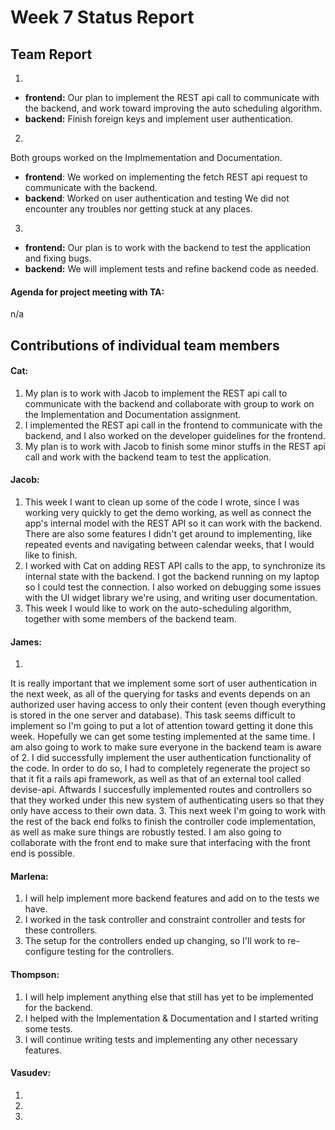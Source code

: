# Week 7 Status Report

## Team Report

1. 
- **frontend:** Our plan to implement the REST api call to communicate with the backend, and work toward improving the auto scheduling algorithm.
- **backend:** Finish foreign keys and implement user authentication.

2. 
Both groups worked on the Implmementation and Documentation.
- **frontend**: We worked on implementing the fetch REST api request to communicate with the backend.
- **backend**: Worked on user authentication and testing
We did not encounter any troubles nor getting stuck at any places.

3. 
- **frontend:** Our plan is to work with the backend to test the application and fixing bugs.
- **backend:** We will implement tests and refine backend code as needed.

#### Agenda for project meeting with TA:
n/a



## Contributions of individual team members


#### Cat:
1. My plan is to work with Jacob to implement the REST api call to communicate with the backend and collaborate with group to work on the Implementation and Documentation assignment.
2. I implemented the REST api call in the frontend to communicate with the backend, and I also worked on the developer guidelines for the frontend. 
3. My plan is to work with Jacob to finish some minor stuffs in the REST api call and work with the backend team to test the application.


#### Jacob:
1. This week I want to clean up some of the code I wrote, since I was working very quickly to get the demo working, as well as connect the app's internal model with the REST API so it can work with the backend. There are also some features I didn't get around to implementing, like repeated events and navigating between calendar weeks, that I would like to finish.
2. I worked with Cat on adding REST API calls to the app, to synchronize its internal state with the backend. I got the backend running on my laptop so I could test the connection. I also worked on debugging some issues with the UI widget library we're using, and writing user documentation.
3. This week I would like to work on the auto-scheduling algorithm, together with some members of the backend team.


#### James:
1. 
 It is really important that we implement some sort of user authentication in
   the next week, as all of the querying for tasks and events depends on an
   authorized user having access to only their content (even though everything
   is stored in the one server and database). This task seems difficult to
   implement so I'm going to put a lot of attention toward getting it done this
   week. Hopefully we can get some testing implemented at the same time. I am
   also going to work to make sure everyone in the backend team is aware of
2. 
I did successfully implement the user authentication functionality of the code. 
In order to do so,  I had to completely regenerate the project so that it fit a
rails api framework, as well as that of an external tool called devise-api.
Aftwards I succesfully implemented routes and controllers so that they worked
under this new system of authenticating users so that they only have access to
their own data. 
3. 
This next week I'm going to work with the rest of the back end folks to finish
the controller code implementation, as well as make sure things are robustly
tested. I am also going to collaborate with the front end to make sure that
interfacing with the front end is possible.  


#### Marlena:
1. I will help implement more backend features and add on to the tests we have.
2. I worked in the task controller and constraint controller and tests for these controllers.
3. The setup for the controllers ended up changing, so I'll work to re-configure testing for the controllers.

#### Thompson:
1. I will help implement anything else that still has yet to be implemented for the backend.
2. I helped with the Implementation & Documentation and I started writing some tests.
3. I will continue writing tests and implementing any other necessary features.


#### Vasudev:
1. 
2. 
3. 
